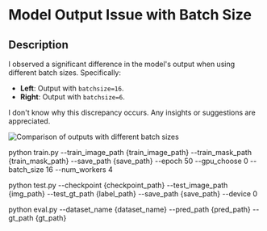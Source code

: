 # Model Output Issue with Batch Size

## Description

I observed a significant difference in the model's output when using different batch sizes. Specifically:

- **Left**: Output with `batchsize=16`.
- **Right**: Output with `batchsize=6`.

I don't know why this discrepancy occurs. Any insights or suggestions are appreciated.

![Comparison of outputs with different batch sizes](https://github.com/user-attachments/assets/09a4e547-b50a-4518-b6bc-c42508b9c24f)

python train.py --train_image_path {train_image_path} --train_mask_path {train_mask_path} --save_path {save_path} --epoch 50 --gpu_choose 0 --batch_size 16 --num_workers 4

python test.py --checkpoint {checkpoint_path} --test_image_path {img_path} --test_gt_path {label_path} --save_path {save_path} --device 0

python eval.py --dataset_name {dataset_name} --pred_path {pred_path} --gt_path {gt_path}
